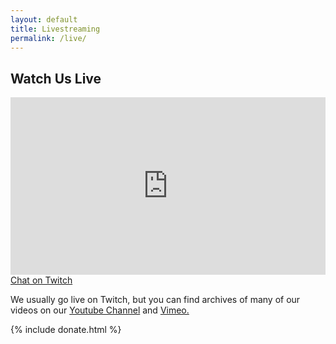 ```yaml
---
layout: default
title: Livestreaming
permalink: /live/
---
```

<section>
    <h2 class="section-heading">Watch Us Live</h2>
    <div class="vimeo-wrap">
        <div style="padding:56.25% 0 0 0;position:relative;"><iframe src="https://vimeo.com/event/90005/embed" loading="eager" frameborder="0" allow="autoplay; fullscreen" allowfullscreen style="position:absolute;top:0;left:0;width:100%;height:100%;"></iframe></div>
    </div>
    <div class="buttons">
        <a title="Chat on Twitch" class="button" href="https://www.twitch.tv/sunsetsparknyc">Chat on Twitch</a>
    </div>
    <p>We usually go live on Twitch, but you can find archives of many of our videos on our <a title="Youtube Channel" href="https://youtube.com/sunsetsparknyc">Youtube Channel</a> and <a title="Vimeo" href="https://vimeo.com/sunsetsparknyc">Vimeo.</a></p>
</section>

 {% include donate.html %}
